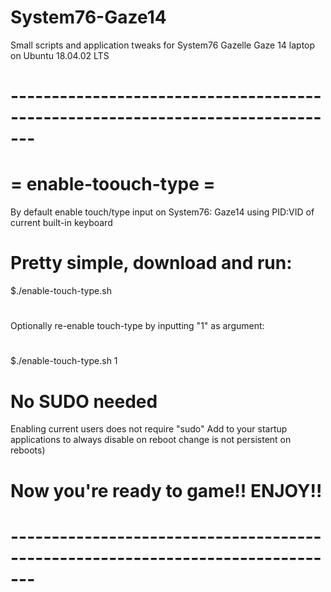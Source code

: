 # System76-Gaze14
Small scripts and application tweaks for System76 Gazelle Gaze 14 laptop on Ubuntu 18.04.02 LTS
#
#
# -------------------------------------------------------------------------------
#          = enable-toouch-type =
By default enable touch/type input on System76: Gaze14 using PID:VID of current built-in keyboard
#
#
# Pretty simple, download and run:
$./enable-touch-type.sh
# 
Optionally re-enable touch-type by inputting "1" as argument:
#
$./enable-touch-type.sh 1

# No SUDO needed
Enabling current users does not require "sudo"
Add to your startup applications to always disable on reboot change is not persistent on reboots)
# Now you're ready to game!!  ENJOY!! 
#
# -------------------------------------------------------------------------------
#
#
